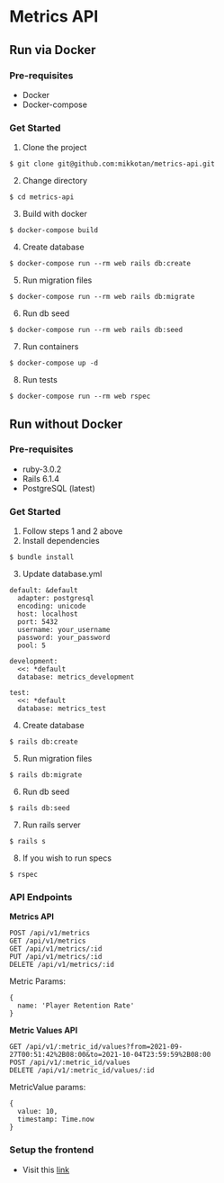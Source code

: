 # Metrics API
## Run via Docker
### Pre-requisites
- Docker
- Docker-compose

### Get Started
1. Clone the project
```
$ git clone git@github.com:mikkotan/metrics-api.git
```
2. Change directory
```
$ cd metrics-api
```
3. Build with docker
```
$ docker-compose build
```
4. Create database
```
$ docker-compose run --rm web rails db:create
```
5. Run migration files
```
$ docker-compose run --rm web rails db:migrate
```
6. Run db seed
```
$ docker-compose run --rm web rails db:seed
```
7. Run containers
```
$ docker-compose up -d
```
8. Run tests
```
$ docker-compose run --rm web rspec
```

## Run without Docker
### Pre-requisites
- ruby-3.0.2
- Rails 6.1.4
- PostgreSQL (latest)

### Get Started
1. Follow steps 1 and 2 above
2. Install dependencies
```
$ bundle install
```
3. Update database.yml
```
default: &default
  adapter: postgresql
  encoding: unicode
  host: localhost
  port: 5432
  username: your_username
  password: your_password
  pool: 5

development:
  <<: *default
  database: metrics_development

test:
  <<: *default
  database: metrics_test
```
4. Create database
```
$ rails db:create
```
5. Run migration files
```
$ rails db:migrate
```
6. Run db seed
```
$ rails db:seed
```
7. Run rails server
```
$ rails s
```
8. If you wish to run specs
```
$ rspec
```

### API Endpoints
**Metrics API**
```
POST /api/v1/metrics
GET /api/v1/metrics
GET /api/v1/metrics/:id
PUT /api/v1/metrics/:id
DELETE /api/v1/metrics/:id
```

Metric Params:
```
{
  name: 'Player Retention Rate'
}
```

**Metric Values API**
```
GET /api/v1/:metric_id/values?from=2021-09-27T00:51:42%2B08:00&to=2021-10-04T23:59:59%2B08:00
POST /api/v1/:metric_id/values
DELETE /api/v1/:metric_id/values/:id
```

MetricValue params:
```
{
  value: 10,
  timestamp: Time.now
}
```

### Setup the frontend
- Visit this [link](https://github.com/mikkotan/metrics-web)
